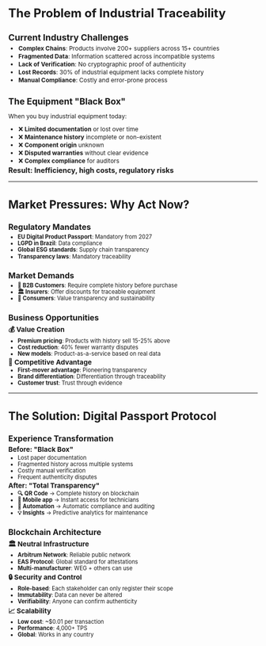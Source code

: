 <style>
.intro-compact {
  font-size: 0.75rem !important;
}
.intro-compact h1 {
  font-size: 1.5rem !important;
  margin-bottom: 0.6rem !important;
}
.intro-compact h2 {
  font-size: 1.1rem !important;
  margin-bottom: 0.3rem !important;
}
.intro-compact h3 {
  font-size: 0.9rem !important;
  margin: 0.2rem 0 !important;
}
.intro-compact ul {
  margin: 0.2rem 0 !important;
}
.intro-compact li {
  margin: 0.1rem 0 !important;
  line-height: 1.2 !important;
}
.intro-compact .grid {
  gap: 1rem !important;
}
</style>

<div class="intro-compact">

# The Problem of Industrial Traceability

<div class="grid grid-cols-2">

<div>

## Current Industry Challenges

- **Complex Chains**: Products involve 200+ suppliers across 15+ countries
- **Fragmented Data**: Information scattered across incompatible systems  
- **Lack of Verification**: No cryptographic proof of authenticity
- **Lost Records**: 30% of industrial equipment lacks complete history
- **Manual Compliance**: Costly and error-prone process

</div>

<div>

## The Equipment "Black Box"

When you buy industrial equipment today:

- ❌ **Limited documentation** or lost over time
- ❌ **Maintenance history** incomplete or non-existent  
- ❌ **Component origin** unknown
- ❌ **Disputed warranties** without clear evidence
- ❌ **Complex compliance** for auditors

### **Result**: Inefficiency, high costs, regulatory risks

</div>

</div>

</div>

---

<style>
.pressoes-compact {
  font-size: 0.7rem !important;
}
.pressoes-compact h1 {
  font-size: 1.4rem !important;
  margin-bottom: 0.5rem !important;
}
.pressoes-compact h2 {
  font-size: 1rem !important;
  margin-bottom: 0.25rem !important;
}
.pressoes-compact h3 {
  font-size: 0.85rem !important;
  margin: 0.15rem 0 !important;
}
.pressoes-compact ul {
  margin: 0.15rem 0 !important;
}
.pressoes-compact li {
  margin: 0.05rem 0 !important;
  line-height: 1.1 !important;
}
.pressoes-compact .grid {
  gap: 0.8rem !important;
}
</style>

<div class="pressoes-compact">

# Market Pressures: Why Act Now?

<div class="grid grid-cols-2">

<div>

## Regulatory Mandates

- **EU Digital Product Passport**: Mandatory from 2027
- **LGPD in Brazil**: Data compliance  
- **Global ESG standards**: Supply chain transparency
- **Transparency laws**: Mandatory traceability

## Market Demands

- **🏢 B2B Customers**: Require complete history before purchase
- **🏛️ Insurers**: Offer discounts for traceable equipment
- **👥 Consumers**: Value transparency and sustainability

</div>

<div>

## Business Opportunities

### **💰 Value Creation**
- **Premium pricing**: Products with history sell 15-25% above  
- **Cost reduction**: 40% fewer warranty disputes
- **New models**: Product-as-a-service based on real data

### **🎯 Competitive Advantage**
- **First-mover advantage**: Pioneering transparency
- **Brand differentiation**: Differentiation through traceability
- **Customer trust**: Trust through evidence

</div>

</div>

</div>

---

<style>
.solucao-compact {
  font-size: 0.7rem !important;
}
.solucao-compact h1 {
  font-size: 1.4rem !important;
  margin-bottom: 0.5rem !important;
}
.solucao-compact h2 {
  font-size: 1rem !important;
  margin-bottom: 0.25rem !important;
}
.solucao-compact h3 {
  font-size: 0.85rem !important;
  margin: 0.15rem 0 !important;
}
.solucao-compact ul {
  margin: 0.15rem 0 !important;
}
.solucao-compact li {
  margin: 0.05rem 0 !important;
  line-height: 1.1 !important;
}
.solucao-compact .grid {
  gap: 0.8rem !important;
}
</style>

<div class="solucao-compact">

# The Solution: Digital Passport Protocol

<div class="grid grid-cols-2">

<div>

## Experience Transformation

### **Before: "Black Box"**
- Lost paper documentation
- Fragmented history across multiple systems
- Costly manual verification
- Frequent authenticity disputes

### **After: "Total Transparency"**
- **🔍 QR Code** → Complete history on blockchain
- **📱 Mobile app** → Instant access for technicians
- **🤖 Automation** → Automatic compliance and auditing
- **💡 Insights** → Predictive analytics for maintenance

</div>

<div>

## Blockchain Architecture

### **🏛️ Neutral Infrastructure**
- **Arbitrum Network**: Reliable public network
- **EAS Protocol**: Global standard for attestations
- **Multi-manufacturer**: WEG + others can use

### **🔒 Security and Control**
- **Role-based**: Each stakeholder can only register their scope
- **Immutability**: Data can never be altered
- **Verifiability**: Anyone can confirm authenticity

### **📈 Scalability**
- **Low cost**: ~$0.01 per transaction
- **Performance**: 4,000+ TPS
- **Global**: Works in any country

</div>

</div>

</div> 
